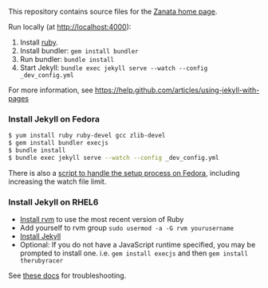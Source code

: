This repository contains source files for the [Zanata home page](http://zanata.org/).

Run locally (at [http://localhost:4000](http://localhost:4000)):

1. Install [ruby](https://www.ruby-lang.org/en/downloads/).
2. Install bundler: `gem install bundler`
3. Run bundler: `bundle install`
4. Start Jekyll: `bundle exec jekyll serve --watch --config _dev_config.yml`

For more information, see https://help.github.com/articles/using-jekyll-with-pages

### Install Jekyll on Fedora

```bash
$ yum install ruby ruby-devel gcc zlib-devel
$ gem install bundler execjs
$ bundle install
$ bundle exec jekyll serve --watch --config _dev_config.yml
```

There is also a [script to handle the setup process on Fedora](https://raw.githubusercontent.com/davidmason/fedora-setup-scripts/master/scripts/zanata/fedora-setup-zanata-website-prepare-jekyll), including increasing the watch file limit.

### Install Jekyll on RHEL6
- [Install rvm](http://tecadmin.net/install-ruby-2-1-on-centos-rhel/) to use the most recent version of Ruby
- Add yourself to rvm group `sudo usermod -a -G rvm yourusername`
- [Install Jekyll](https://help.github.com/articles/using-jekyll-with-pages#installing-jekyll)
- Optional: If you do not have a JavaScript runtime specified, you may be prompted to install one. i.e. `gem install execjs` and then `gem install therubyracer`

See [these docs](http://jekyllrb.com/docs/troubleshooting/) for troubleshooting.
